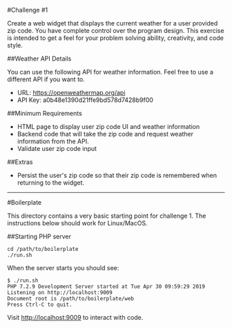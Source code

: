 #Challenge #1

Create a web widget that displays the current weather for a user provided zip code.
You have complete control over the program design. This exercise is intended to get a feel for your problem solving ability, creativity, and code style.

##Weather API Details

You can use the following API for weather information.  Feel free to use a different API if you want to.

- URL: https://openweathermap.org/api
- API Key: a0b48e1390d21ffe9bd578d7428b9f00

##Minimum Requirements

- HTML page to display user zip code UI and weather information
- Backend code that will take the zip code and request weather information from the API.
- Validate user zip code input

##Extras

- Persist the user's zip code so that their zip code is remembered when returning to the widget.

---

#Boilerplate

This directory contains a very basic starting point for challenge 1. The instructions below should work for Linux/MacOS.

##Starting PHP server
```
cd /path/to/boilerplate
./run.sh
```

When the server starts you should see:
```
$ ./run.sh 
PHP 7.2.9 Development Server started at Tue Apr 30 09:59:29 2019
Listening on http://localhost:9009
Document root is /path/to/boilerplate/web
Press Ctrl-C to quit.
```

Visit [http://localhost:9009](http://localhost:9009) to interact with code.
